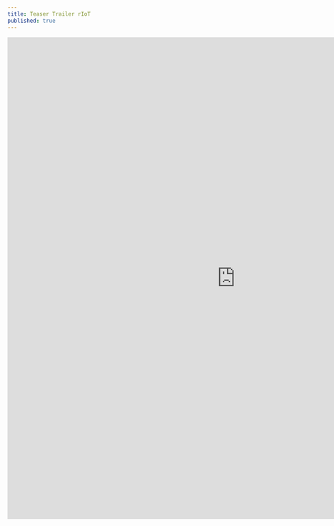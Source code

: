 ```yaml
---
title: Teaser Trailer rIoT
published: true
---
```


<iframe width="1020" height="1080" src="https://www.youtube.com/embed/wSh4EdG_9MA" frameborder="0" allowfullscreen></iframe>
